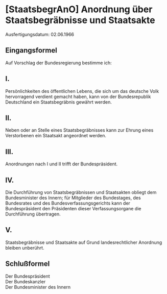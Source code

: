 # [StaatsbegrAnO] Anordnung über Staatsbegräbnisse und Staatsakte

Ausfertigungsdatum: 02.06.1966

 

## Eingangsformel

Auf Vorschlag der Bundesregierung bestimme ich:


## I.

Persönlichkeiten des öffentlichen Lebens, die sich um das deutsche Volk hervorragend verdient gemacht haben, kann von der Bundesrepublik Deutschland ein Staatsbegräbnis gewährt werden.


## II.

Neben oder an Stelle eines Staatsbegräbnisses kann zur Ehrung eines Verstorbenen ein Staatsakt angeordnet werden.


## III.

Anordnungen nach I und II trifft der Bundespräsident.


## IV.

Die Durchführung von Staatsbegräbnissen und Staatsakten obliegt dem Bundesminister des Innern; für Mitglieder des Bundestages, des Bundesrates und des Bundesverfassungsgerichts kann der Bundespräsident den Präsidenten dieser Verfassungsorgane die Durchführung übertragen.


## V.

Staatsbegräbnisse und Staatsakte auf Grund landesrechtlicher Anordnung bleiben unberührt.


## Schlußformel

Der Bundespräsident  
Der Bundeskanzler  
Der Bundesminister des Innern
